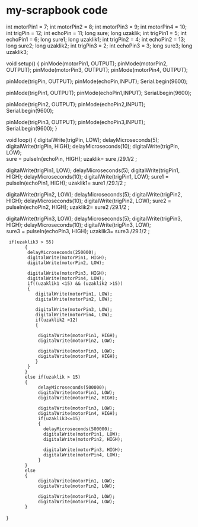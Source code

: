 # my-scrapbook code

int motorPin1 = 7;
int motorPin2 = 8;
int motorPin3 = 9;
int motorPin4 = 10;
int trigPin = 12; 
int echoPin = 11;
long sure;
long uzaklik;
int trigPin1 = 5; 
int echoPin1 = 6;
long sure1;
long uzaklik1;
int trigPin2 = 4; 
int echoPin2 = 13;
long sure2;
long uzaklik2;
int trigPin3 = 2; 
int echoPin3 = 3;
long sure3;
long uzaklik3;

void setup() {
  pinMode(motorPin1, OUTPUT);
 pinMode(motorPin2, OUTPUT);
 pinMode(motorPin3, OUTPUT);
 pinMode(motorPin4, OUTPUT);

 pinMode(trigPin, OUTPUT); 
  pinMode(echoPin,INPUT); 
  Serial.begin(9600);
  
  pinMode(trigPin1, OUTPUT); 
  pinMode(echoPin1,INPUT); 
  Serial.begin(9600);

  pinMode(trigPin2, OUTPUT); 
  pinMode(echoPin2,INPUT); 
  Serial.begin(9600);

  pinMode(trigPin3, OUTPUT); 
  pinMode(echoPin3,INPUT); 
  Serial.begin(9600);
}

void loop()
{
  digitalWrite(trigPin, LOW); 
  delayMicroseconds(5);
  digitalWrite(trigPin, HIGH); 
  delayMicroseconds(10);
  digitalWrite(trigPin, LOW);  
  sure = pulseIn(echoPin, HIGH); 
  uzaklik= sure /29.1/2 ;

  digitalWrite(trigPin1, LOW); 
  delayMicroseconds(5);
  digitalWrite(trigPin1, HIGH); 
  delayMicroseconds(10);
  digitalWrite(trigPin1, LOW); 
  sure1 = pulseIn(echoPin1, HIGH); 
  uzaklik1= sure1 /29.1/2 ;

  digitalWrite(trigPin2, LOW); 
  delayMicroseconds(5);
  digitalWrite(trigPin2, HIGH); 
  delayMicroseconds(10);
  digitalWrite(trigPin2, LOW); 
  sure2 = pulseIn(echoPin2, HIGH); 
  uzaklik2= sure2 /29.1/2 ;

  digitalWrite(trigPin3, LOW); 
  delayMicroseconds(5);
  digitalWrite(trigPin3, HIGH); 
  delayMicroseconds(10);
  digitalWrite(trigPin3, LOW);  
  sure3 = pulseIn(echoPin3, HIGH); 
  uzaklik3= sure3 /29.1/2 ;

     if(uzaklik3 > 55)
           {
            delayMicroseconds(250000);
            digitalWrite(motorPin1, HIGH);
            digitalWrite(motorPin2, LOW);

            digitalWrite(motorPin3, HIGH);
            digitalWrite(motorPin4, LOW);
            if((uzaklik1 <15) && (uzaklik2 >15))
            {
               digitalWrite(motorPin1, LOW);
               digitalWrite(motorPin2, LOW);

               digitalWrite(motorPin3, LOW);
               digitalWrite(motorPin4, LOW);
               if(uzaklik2 >12)
               {
                
                digitalWrite(motorPin1, HIGH);
                digitalWrite(motorPin2, LOW);

                digitalWrite(motorPin3, LOW);
                digitalWrite(motorPin4, HIGH);
               }
            }
           }
           else if(uzaklik > 15)
           {
                delayMicroseconds(500000);
                digitalWrite(motorPin1, LOW);
                digitalWrite(motorPin2, HIGH);

                digitalWrite(motorPin3, LOW);
                digitalWrite(motorPin4, HIGH);
                if(uzaklik3<=15) 
                {
                  delayMicroseconds(500000);
                  digitalWrite(motorPin1, LOW);
                  digitalWrite(motorPin2, HIGH);

                  digitalWrite(motorPin3, HIGH);
                  digitalWrite(motorPin4, LOW);
                }
           }
           else
           {
                digitalWrite(motorPin1, LOW);
                digitalWrite(motorPin2, LOW);

                digitalWrite(motorPin3, LOW);
                digitalWrite(motorPin4, LOW);
           }
}
